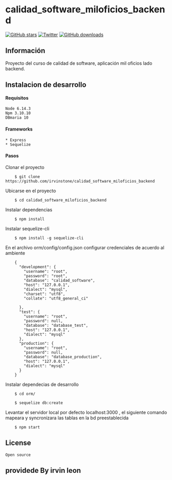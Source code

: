 # calidad_software_miloficios_backend
[![GitHub stars](https://img.shields.io/github/stars/irvinstone/calidad_software_miloficios_backend.svg?style=social)](https://github.com/irvinstone/calidad_software_miloficios_backend/stargazers)
[![Twitter](https://img.shields.io/twitter/url/https/github.com/irvinstone/calidad_software_miloficios_backend.svg?style=social)](https://twitter.com/intent/tweet?text=Wow:&url=https%3A%2F%2Fgithub.com%2Firvinstone%2Fcalidad_software_miloficios_backend)
[![GitHub downloads](https://img.shields.io/github/downloads/irvinstone/calidad_software_miloficios_backend/total.svg)](https://github.com/irvinstone/calidad_software_miloficios_backend)




## Información
Proyecto del curso de calidad de software, aplicación mil oficios lado backend.


## Instalacion de desarrollo
#### Requisitos
    Node 6.14.3
    Npm 3.10.10
    DBmaria 10
#### Frameworks
    * Express
    * Sequelize
#### Pasos
Clonar el proyecto
```
    $ git clone https://github.com/irvinstone/calidad_software_miloficios_backend
```
Ubicarse en el proyecto
```
    $ cd calidad_software_miloficios_backend
```
Instalar dependencias
```
    $ npm install
```
Instalar sequelize-cli

```
    $ npm install -g sequelize-cli
```

En el archivo orm/config/config.json configurar credenciales de acuerdo al ambiente
```
    {
      "development": {
        "username": "root",
        "password": "root",
        "database": "calidad_software",
        "host": "127.0.0.1",
        "dialect": "mysql",
        "charset": "utf8",
        "collate": "utf8_general_ci"

      },
      "test": {
        "username": "root",
        "password": null,
        "database": "database_test",
        "host": "127.0.0.1",
        "dialect": "mysql"
      },
      "production": {
        "username": "root",
        "password": null,
        "database": "database_production",
        "host": "127.0.0.1",
        "dialect": "mysql"
      }
    }
```
Instalar dependecias de desarrollo
```
    $ cd orm/
```
```
    $ sequelize db:create
```
Levantar el servidor local por defecto localhost:3000 , el siguiente comando mapeara y 
syncronizara las tablas en la bd preestablecida

```
    $ npm start
```

## License
    Open source
## providede By irvin leon
